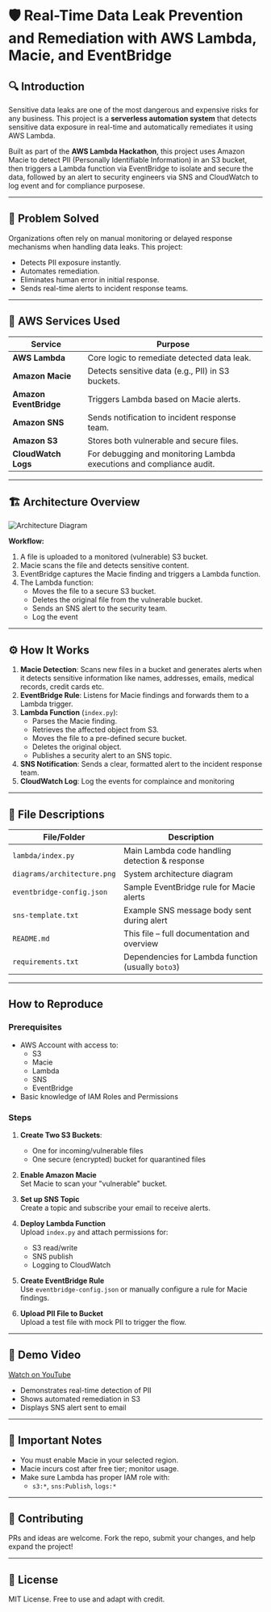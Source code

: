 # 🛡️ Real-Time Data Leak Prevention and Remediation with AWS Lambda, Macie, and EventBridge

## 🔍 Introduction  
Sensitive data leaks are one of the most dangerous and expensive risks for any business. This project is a **serverless automation system** that detects sensitive data exposure in real-time and automatically remediates it using AWS Lambda.

Built as part of the **AWS Lambda Hackathon**, this project uses Amazon Macie to detect PII (Personally Identifiable Information) in an S3 bucket, then triggers a Lambda function via EventBridge to isolate and secure the data, followed by an alert to security engineers via SNS and CloudWatch to log event and for compliance purposese.

---

## 🧠 Problem Solved  
Organizations often rely on manual monitoring or delayed response mechanisms when handling data leaks. This project:
- Detects PII exposure instantly.
- Automates remediation.
- Eliminates human error in initial response.
- Sends real-time alerts to incident response teams.

---

## 🧰 AWS Services Used

| Service              | Purpose                                                      |
|----------------------|--------------------------------------------------------------|
| **AWS Lambda**       | Core logic to remediate detected data leak.                  |
| **Amazon Macie**     | Detects sensitive data (e.g., PII) in S3 buckets.            |
| **Amazon EventBridge** | Triggers Lambda based on Macie alerts.                    |
| **Amazon SNS**       | Sends notification to incident response team.                |
| **Amazon S3**        | Stores both vulnerable and secure files.                     |
| **CloudWatch Logs** | For debugging and monitoring Lambda executions and compliance audit. |

---

## 🏗️ Architecture Overview  

![Architecture Diagram](./diagrams/architecture.png)

**Workflow:**
1. A file is uploaded to a monitored (vulnerable) S3 bucket.
2. Macie scans the file and detects sensitive content.
3. EventBridge captures the Macie finding and triggers a Lambda function.
4. The Lambda function:
   - Moves the file to a secure S3 bucket.
   - Deletes the original file from the vulnerable bucket.
   - Sends an SNS alert to the security team.
   - Log the event

---

## ⚙️ How It Works

1. **Macie Detection**: Scans new files in a bucket and generates alerts when it detects sensitive information like names, addresses, emails, medical records, credit cards etc.  
2. **EventBridge Rule**: Listens for Macie findings and forwards them to a Lambda trigger.  
3. **Lambda Function** (`index.py`):
   - Parses the Macie finding.
   - Retrieves the affected object from S3.
   - Moves the file to a pre-defined secure bucket.
   - Deletes the original object.
   - Publishes a security alert to an SNS topic.  
4. **SNS Notification**: Sends a clear, formatted alert to the incident response team.
5. **CloudWatch Log**: Log the events for complaince and monitoring 

---

## 📄 File Descriptions

| File/Folder              | Description                                         |
|--------------------------|-----------------------------------------------------|
| `lambda/index.py`        | Main Lambda code handling detection & response      |
| `diagrams/architecture.png` | System architecture diagram                    |
| `eventbridge-config.json` | Sample EventBridge rule for Macie alerts         |
| `sns-template.txt`       | Example SNS message body sent during alert         |
| `README.md`              | This file – full documentation and overview         |
| `requirements.txt`       | Dependencies for Lambda function (usually `boto3`)  |

---

##  How to Reproduce

### Prerequisites
- AWS Account with access to:
  - S3
  - Macie
  - Lambda
  - SNS
  - EventBridge
- Basic knowledge of IAM Roles and Permissions

### Steps

1. **Create Two S3 Buckets**:
   - One for incoming/vulnerable files
   - One secure (encrypted) bucket for quarantined files

2. **Enable Amazon Macie**  
   Set Macie to scan your "vulnerable" bucket.

3. **Set up SNS Topic**  
   Create a topic and subscribe your email to receive alerts.

4. **Deploy Lambda Function**  
   Upload `index.py` and attach permissions for:
   - S3 read/write
   - SNS publish
   - Logging to CloudWatch

5. **Create EventBridge Rule**  
   Use `eventbridge-config.json` or manually configure a rule for Macie findings.

6. **Upload PII File to Bucket**  
   Upload a test file with mock PII to trigger the flow.

---

## 🎥 Demo Video  
 [Watch on YouTube](https://youtu.be/hZDTvldsadY?si=QaNLJ5WsC3YQURDw)

- Demonstrates real-time detection of PII  
- Shows automated remediation in S3  
- Displays SNS alert sent to email  

---

## 📌 Important Notes
- You must enable Macie in your selected region.  
- Macie incurs cost after free tier; monitor usage.  
- Make sure Lambda has proper IAM role with:
  - `s3:*`, `sns:Publish`, `logs:*`

---

## 🤝 Contributing  
PRs and ideas are welcome. Fork the repo, submit your changes, and help expand the project!

---

## 📜 License  
MIT License. Free to use and adapt with credit.
